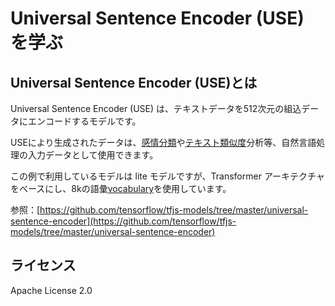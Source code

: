 # Universal Sentence Encoder (USE) を学ぶ

## Universal Sentence Encoder (USE)とは

Universal Sentence Encoder (USE) は、テキストデータを512次元の組込データにエンコードするモデルです。

USEにより生成されたデータは、[感情分類](https://en.wikipedia.org/wiki/Sentiment_analysis)や[テキスト類似度](https://en.wikipedia.org/wiki/Semantic_similarity)分析等、自然言語処理の入力データとして使用できます。

この例で利用しているモデルは lite モデルですが、Transformer アーキテクチャをベースにし、8kの語彙[vocabulary](https://storage.googleapis.com/tfjs-models/savedmodel/universal_sentence_encoder/vocab.json)を使用しています。

参照：[https://github.com/tensorflow/tfjs-models/tree/master/universal-sentence-encoder](https://github.com/tensorflow/tfjs-models/tree/master/universal-sentence-encoder)

## ライセンス

Apache License 2.0
